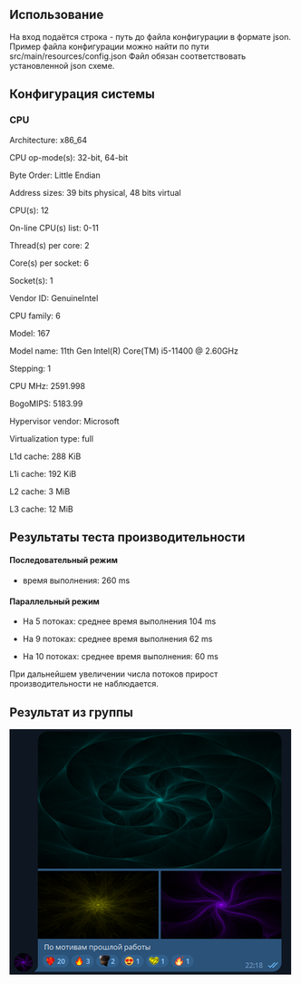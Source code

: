 ## Использование

На вход подаётся строка - путь до файла конфигурации в формате json.
Пример файла конфигурации можно найти по пути src/main/resources/config.json
Файл обязан соответствовать установленной json схеме.

## Конфигурация системы

### CPU

Architecture:                       x86_64

CPU op-mode(s):                     32-bit, 64-bit

Byte Order:                         Little Endian

Address sizes:                      39 bits physical, 48 bits virtual

CPU(s):                             12

On-line CPU(s) list:                0-11

Thread(s) per core:                 2

Core(s) per socket:                 6

Socket(s):                          1

Vendor ID:                          GenuineIntel

CPU family:                         6

Model:                              167

Model name:                         11th Gen Intel(R) Core(TM) i5-11400 @ 2.60GHz

Stepping:                           1

CPU MHz:                            2591.998

BogoMIPS:                           5183.99

Hypervisor vendor:                  Microsoft

Virtualization type:                full

L1d cache:                          288 KiB

L1i cache:                          192 KiB

L2 cache:                           3 MiB

L3 cache:                           12 MiB

## Результаты теста производительности

#### Последовательный режим
- время выполнения: 260 ms

#### Параллельный режим
- На 5 потоках: среднее время выполнения 104 ms

- На 9 потоках: среднее время выполнения 62 ms

- На 10 потоках: среднее время выполнения: 60 ms

При дальнейшем увеличении числа потоков прирост производительности не наблюдается.




## Результат из группы

![img.png](img.png)
